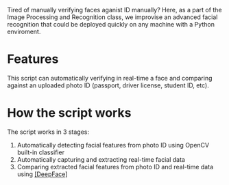 Tired of manually verifying faces aganist ID manually? Here, as a part of the Image Processing and Recognition class, we improvise an advanced facial recognition that could be deployed quickly on any machine with a Python enviroment.
# Features
This script can automatically verifying in real-time a face and comparing against an uploaded photo ID (passport, driver license, student ID, etc). 
# How the script works
The script works in 3 stages:
1. Automatically detecting facial features from photo ID using OpenCV built-in classifier
2. Automatically capturing and extracting real-time facial data
3. Comparing extracted facial features from photo ID and real-time data using [[DeepFace]](https://github.com/serengil/deepface)
